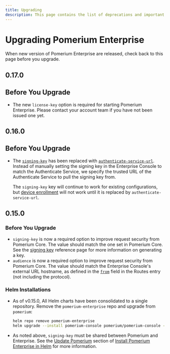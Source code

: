 ```yaml
---
title: Upgrading
description: This page contains the list of deprecations and important or breaking changes for Pomerium Enterprise. Please read it carefully.
---
```


#  Upgrading Pomerium Enterprise

When new version of Pomerium Enterprise are released, check back to this page before you upgrade.

## 0.17.0

## Before You Upgrade

- The new `license-key`  option is required for starting Pomerium Enterprise. Please contact your account team if you have not been issued one yet.

## 0.16.0

## Before You Upgrade

- The [`signing-key`](/docs/enterprise/reference/config#signing-key) has been replaced with [`authenticate-service-url`](/docs/enterprise/reference/config#authenticate-service-url). Instead of manually setting the signing key in the Enterprise Console to match the Authenticate Service, we specify the trusted URL of the Authenticate Service to pull the signing key from.

  The `signing-key` key will continue to work for existing configurations, but [device enrollment](/docs/enterprise/reference/manage#new-enrollment) will not work until it is replaced by `authenticate-service-url`.

## 0.15.0

### Before You Upgrade

- `signing-key` is now a required option to improve request security from Pomerium Core. The value should match the one set in Pomerium Core. See the [signing key] reference page for more information on generating a key.
- `audience` is now a required option to improve request security from Pomerium Core. The value should match the Enterprise Console's external URL hostname, as defined in the [`from`](/docs/reference/routes) field in the Routes entry (not including the protocol).

[signing key]: /docs/reference/signing-key

### Helm Installations

- As of v0.15.0, All Helm charts have been consolidated to a single repository. Remove the `pomerium-enterprise` repo and upgrade from `pomerium`:

   ```bash
   helm repo remove pomerium-enterprise
   helm upgrade --install pomerium-console pomerium/pomerium-console --values=pomerium-console-values.yaml
   ```

- As noted above, `signing-key` must be shared between Pomerium and Enterprise. See the [Update Pomerium](/docs/enterprise/install/helm#update-pomerium) section of [Install Pomerium Enterprise in Helm](/docs/enterprise/install/helm) for more information.
